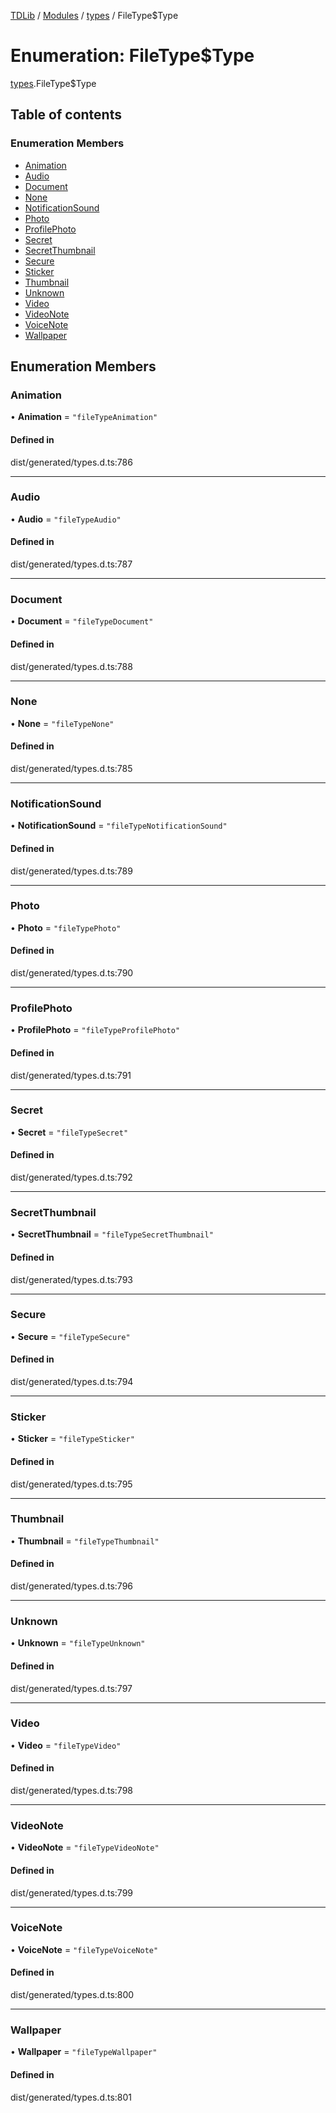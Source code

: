 [TDLib](../README.md) / [Modules](../modules.md) / [types](../modules/types.md) / FileType$Type

# Enumeration: FileType$Type

[types](../modules/types.md).FileType$Type

## Table of contents

### Enumeration Members

- [Animation](types.FileType_Type.md#animation)
- [Audio](types.FileType_Type.md#audio)
- [Document](types.FileType_Type.md#document)
- [None](types.FileType_Type.md#none)
- [NotificationSound](types.FileType_Type.md#notificationsound)
- [Photo](types.FileType_Type.md#photo)
- [ProfilePhoto](types.FileType_Type.md#profilephoto)
- [Secret](types.FileType_Type.md#secret)
- [SecretThumbnail](types.FileType_Type.md#secretthumbnail)
- [Secure](types.FileType_Type.md#secure)
- [Sticker](types.FileType_Type.md#sticker)
- [Thumbnail](types.FileType_Type.md#thumbnail)
- [Unknown](types.FileType_Type.md#unknown)
- [Video](types.FileType_Type.md#video)
- [VideoNote](types.FileType_Type.md#videonote)
- [VoiceNote](types.FileType_Type.md#voicenote)
- [Wallpaper](types.FileType_Type.md#wallpaper)

## Enumeration Members

### Animation

• **Animation** = ``"fileTypeAnimation"``

#### Defined in

dist/generated/types.d.ts:786

___

### Audio

• **Audio** = ``"fileTypeAudio"``

#### Defined in

dist/generated/types.d.ts:787

___

### Document

• **Document** = ``"fileTypeDocument"``

#### Defined in

dist/generated/types.d.ts:788

___

### None

• **None** = ``"fileTypeNone"``

#### Defined in

dist/generated/types.d.ts:785

___

### NotificationSound

• **NotificationSound** = ``"fileTypeNotificationSound"``

#### Defined in

dist/generated/types.d.ts:789

___

### Photo

• **Photo** = ``"fileTypePhoto"``

#### Defined in

dist/generated/types.d.ts:790

___

### ProfilePhoto

• **ProfilePhoto** = ``"fileTypeProfilePhoto"``

#### Defined in

dist/generated/types.d.ts:791

___

### Secret

• **Secret** = ``"fileTypeSecret"``

#### Defined in

dist/generated/types.d.ts:792

___

### SecretThumbnail

• **SecretThumbnail** = ``"fileTypeSecretThumbnail"``

#### Defined in

dist/generated/types.d.ts:793

___

### Secure

• **Secure** = ``"fileTypeSecure"``

#### Defined in

dist/generated/types.d.ts:794

___

### Sticker

• **Sticker** = ``"fileTypeSticker"``

#### Defined in

dist/generated/types.d.ts:795

___

### Thumbnail

• **Thumbnail** = ``"fileTypeThumbnail"``

#### Defined in

dist/generated/types.d.ts:796

___

### Unknown

• **Unknown** = ``"fileTypeUnknown"``

#### Defined in

dist/generated/types.d.ts:797

___

### Video

• **Video** = ``"fileTypeVideo"``

#### Defined in

dist/generated/types.d.ts:798

___

### VideoNote

• **VideoNote** = ``"fileTypeVideoNote"``

#### Defined in

dist/generated/types.d.ts:799

___

### VoiceNote

• **VoiceNote** = ``"fileTypeVoiceNote"``

#### Defined in

dist/generated/types.d.ts:800

___

### Wallpaper

• **Wallpaper** = ``"fileTypeWallpaper"``

#### Defined in

dist/generated/types.d.ts:801
